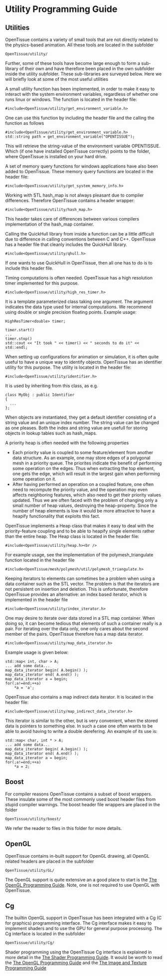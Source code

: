 # Utility Programming Guide

## Utilities

OpenTissue contains a variety of small tools that are not directly related to the physics-based animation. All these tools are located in the subfolder

    OpenTissue/utility/

Further, some of these tools have become large enough to form a sub-library of their own and have therefore been placed in the own subfolder inside the utility subfolder. These sub-libraries are surveyed below. Here we will briefly look at some of the most useful utilities

A small utility function has been implemented, in order to make it easy to interact with the system environment variables, regardless of whether one runs linux or windows. The function is located in the header file:

    #include<OpenTissue/utility/get_environment_variable.h>

One can use this function by including the header file and the calling the function as follows

    #include<OpenTissue/utility/get_environment_variable.h>
    std::string path = get_environment_variable("OPENTISSUE");

This will retrieve the string-value of the environment variable OPENTISSUE. Which (if one have installed OpenTissue correctly) points to the folder, where OpenTissue is installed on your hard drive.


A set of memory query functions for windows applications have also been added to OpenTissue. These memory query functions are located in the header file:

    #include<OpenTissue/utility/get_system_memory_info.h>

Working with STL hash_map is not always pleasant due to compiler differences. Therefore OpenTissue contains a header wrapper:

    #include<OpenTissue/utility/hash_map.h>

This header takes care of differences between various compilers implementation of the hash_map container.


Calling the QuickHull library from inside a function can be a little difficult due to difference in calling conventions between C and C++. OpenTissue has a header file that cleanly includes the QuickHull library.

    #include<OpenTissue/utility/qhull.h>

If one wants to use QuickHull in OpenTissue, then all one has to do is to include this header file.

Timing computations is often needed. OpenTissue has a high resolution timer implemented for this purpose.

    #include<OpenTissue/utility/high_res_timer.h>

It is a template parameterized class taking one argument. The argument indicates the data type used for internal computations. We recommend using double or single precision floating points. Example usage:

    HighResTimer<double> timer;

    timer.start()
    ...
    timer.stop()
    std::cout << "It took " << timer() << " seconds to do it" << std::endl;

When setting up configurations for animation or simulation, it is often quite useful to have a unique way to identify objects. OpenTissue has an identifier utility for this purpose. The utility is located in the header file:

    #include<OpenTissue/utility/identifier.h>

It is used by inheriting from this class, as e.g.

    class MyObj : public Identifier
    {
      ...
    };

When objects are instantiated, they get a default identifier consisting of a string value and an unique index number. The string value can be changed as one pleases. Both the index and string value are usefull for storing objects in lookup tables such as hash_maps.

A priority heap is often needed with the following properties

* Each priority value is coupled to some feature/element from another data structure. As an example, one may store edges of a polygonal mesh in a priority queue. The priorites indicate the benefit of performing some operation on the edges. Thus when extracting the top element, one gets the edge, which will result in the largest gain when performing some operation on it.
* After having performed an operation on a coupled feature, one often need to recompute the priority value, and the operation may even affects neighboring features, which also need to get their priority values updated. Thus we are often faced with the problem of changing only a small number of heap values, destroying the heap-property. Since the number of heap elements is low it would be more attractive to have a heapify functionality that exploits this fact.

OpenTissue implements a Heap class that makes it easy to deal with the priority-feature coupling and to be able to heapify single elements rather than the entire heap. The Heap class is located in the header file:

	#include<OpenTissue/utility/heap.h><br />

For example usage, see the implementation of the polymesh_triangulate function located in the header file
	
	#include<OpenTissue/mesh/polymesh/util/polymesh_triangulate.h>

Keeping iterators to elements can sometimes be a problem when using a data container such as the STL vector. The problem is that the iterators are not persistent on insertion and deletion. This is unfortunate, therefore OpenTissue provides an alternative: an index based iterator, which is implemented in the header file

	#include<OpenTissue/utility/index_iterator.h>

One may desire to iterate over data stored in a STL map container. When doing so, it can become tedious that elements of such a container really is a pair. For iterating over the data only, one only cares about the second member of the pairs. OpenTissue therefore has a map data iterator.

	#include<OpenTissue/utility/map_data_iterator.h>

Example usage is given below:

	std::map< int, char > A;
	... add some data...
	map_data_iterator begin( A.begin() );
	map_data_iterator end( A.end() );
	map_data_iterator a = begin;
	for(;a!=end;++a)
		*a = 'a';

OpenTissue also contains a map indirect data iterator. It is located in the header file:

	#include<OpenTissue/utility/map_indirect_data_iterator.h>

This iterator is similar to the other, but is very convenient, when the stored data is pointers to something else. In such a case one often wants to be able to avoid having to write a double derefering. An example of its use is:

	std::map< char, int * > A;
	... add some data...
	map_data_iterator begin( A.begin() );
	map_data_iterator end( A.end() );
	map_data_iterator a = begin;
	for(;a!=end;++a)
		*a = 2;

## Boost

For compiler reasons OpenTissue contains a subset of boost wrappers. These insulate some of the most commonly used boost header files from stupid compiler warnings. The boost header file wrappers are placed in the folder

	OpenTissue/utility/boost/

We refer the reader to files in this folder for more details.


## OpenGL

OpenTissue contains in-built support for OpenGL drawing, all OpenGL related headers are placed in the subfolder

	OpenTissue/utility/GL/

The OpenGL support is quite extensive an a good place to start is the [The OpenGL Programming Guide](using_opengl.md). Note, one is not required to use OpenGL with OpenTissue.


## Cg

The builtin OpenGL support in OpenTissue has been integrated with a Cg (C for graphics) programming interface. The Cg interface makes it easy to implement shaders and to use the GPU for general purpose processing. The Cg interface is located in the subfolder

	OpenTissue/utility/Cg/

Shader programming using the OpenTissue Cg interface is explained in more detail in the [The Shader Programming Guide](using_shaders.md). It would be worth to read the [The OpenGL Programming Guide](using_opengl.md) and the [The Image and Texture Programming Guide](texture.md)
